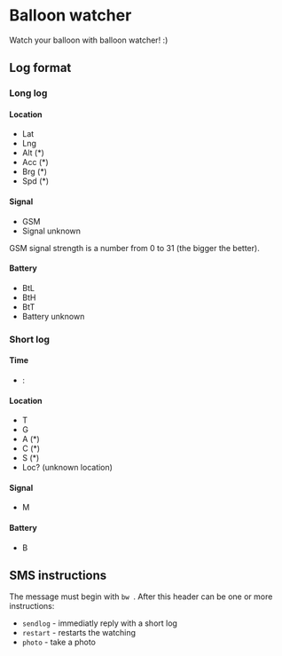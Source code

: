 # Balloon watcher

Watch your balloon with balloon watcher! :)

## Log format

### Long log

#### Location

 * Lat <latitude>
 * Lng <longitude>
 * Alt <altitude> (*)
 * Acc <accuracy> (*)
 * Brg <bearing> (*)
 * Spd <speed> (*)

#### Signal

 * GSM <gsm signal strength>
 * Signal unknown

GSM signal strength is a number from 0 to 31 (the bigger the better).

#### Battery

 * BtL <battery level>
 * BtH <battery health>
 * BtT <battery temperature>
 * Battery unknown

### Short log

#### Time

 * <hour>:<minute>

#### Location

 * T<latitude>
 * G<longitude>
 * A<altitude> (*)
 * C<accuracy> (*)
 * S<speed> (*)
 * Loc? (unknown location)

#### Signal

 * M<gsm signal>

#### Battery

 * B<battery level><battery health>

## SMS instructions

The message must begin with `bw `. After this header can be one or more
instructions:

 * `sendlog` - immediatly reply with a short log
 * `restart` - restarts the watching
 * `photo` - take a photo

